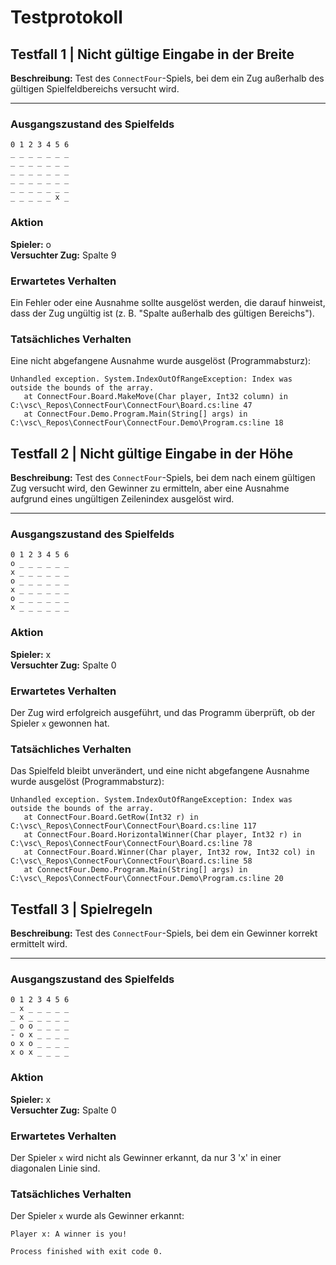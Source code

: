 # Testprotokoll

## Testfall 1 | Nicht gültige Eingabe in der Breite
**Beschreibung:** Test des `ConnectFour`-Spiels, bei dem ein Zug außerhalb des gültigen Spielfeldbereichs versucht wird.

---

### Ausgangszustand des Spielfelds
```plaintext
0 1 2 3 4 5 6
_ _ _ _ _ _ _
_ _ _ _ _ _ _
_ _ _ _ _ _ _
_ _ _ _ _ _ _
_ _ _ _ _ _ _
_ _ _ _ _ x _
```

### Aktion
**Spieler:** o  
**Versuchter Zug:** Spalte 9

### Erwartetes Verhalten
Ein Fehler oder eine Ausnahme sollte ausgelöst werden, die darauf hinweist, dass der Zug ungültig ist (z. B. "Spalte außerhalb des gültigen Bereichs").

### Tatsächliches Verhalten
Eine nicht abgefangene Ausnahme wurde ausgelöst (Programmabsturz):
```plaintext
Unhandled exception. System.IndexOutOfRangeException: Index was outside the bounds of the array.
   at ConnectFour.Board.MakeMove(Char player, Int32 column) in C:\vsc\_Repos\ConnectFour\ConnectFour\Board.cs:line 47
   at ConnectFour.Demo.Program.Main(String[] args) in C:\vsc\_Repos\ConnectFour\ConnectFour.Demo\Program.cs:line 18
```

## Testfall 2 | Nicht gültige Eingabe in der Höhe
**Beschreibung:** Test des `ConnectFour`-Spiels, bei dem nach einem gültigen Zug versucht wird, den Gewinner zu ermitteln, aber eine Ausnahme aufgrund eines ungültigen Zeilenindex ausgelöst wird.

---

### Ausgangszustand des Spielfelds
```plaintext
0 1 2 3 4 5 6
o _ _ _ _ _ _
x _ _ _ _ _ _
o _ _ _ _ _ _
x _ _ _ _ _ _
o _ _ _ _ _ _
x _ _ _ _ _ _
```

### Aktion
**Spieler:** x  
**Versuchter Zug:** Spalte 0

### Erwartetes Verhalten
Der Zug wird erfolgreich ausgeführt, und das Programm überprüft, ob der Spieler `x` gewonnen hat.

### Tatsächliches Verhalten
Das Spielfeld bleibt unverändert, und eine nicht abgefangene Ausnahme wurde ausgelöst (Programmabsturz):
```plaintext
Unhandled exception. System.IndexOutOfRangeException: Index was outside the bounds of the array.
   at ConnectFour.Board.GetRow(Int32 r) in C:\vsc\_Repos\ConnectFour\ConnectFour\Board.cs:line 117
   at ConnectFour.Board.HorizontalWinner(Char player, Int32 r) in C:\vsc\_Repos\ConnectFour\ConnectFour\Board.cs:line 78
   at ConnectFour.Board.Winner(Char player, Int32 row, Int32 col) in C:\vsc\_Repos\ConnectFour\ConnectFour\Board.cs:line 58
   at ConnectFour.Demo.Program.Main(String[] args) in C:\vsc\_Repos\ConnectFour\ConnectFour.Demo\Program.cs:line 20
```

## Testfall 3 | Spielregeln
**Beschreibung:** Test des `ConnectFour`-Spiels, bei dem ein Gewinner korrekt ermittelt wird.

---

### Ausgangszustand des Spielfelds
```plaintext
0 1 2 3 4 5 6
_ x _ _ _ _ _
_ x _ _ _ _ _
_ o o _ _ _ _
- o x _ _ _ _
o x o _ _ _ _
x o x _ _ _ _
```

### Aktion
**Spieler:** x  
**Versuchter Zug:** Spalte 0

### Erwartetes Verhalten
Der Spieler `x` wird nicht als Gewinner erkannt, da nur 3 'x' in einer diagonalen Linie sind.

### Tatsächliches Verhalten
Der Spieler `x` wurde als Gewinner erkannt:
```plaintext
Player x: A winner is you!

Process finished with exit code 0.
```
